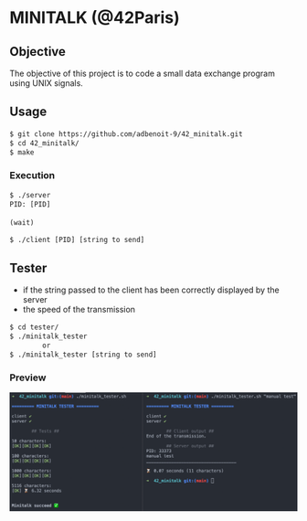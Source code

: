 # MINITALK (@42Paris)

## Objective

The objective of this project is to code a small data exchange program using UNIX signals.

## Usage

```
$ git clone https://github.com/adbenoit-9/42_minitalk.git
$ cd 42_minitalk/
$ make
```

### Execution

```
$ ./server
PID: [PID]

(wait)
```
```
$ ./client [PID] [string to send]
```

## Tester

- if the string passed to the client has been correctly displayed by the server
- the speed of the transmission

```
$ cd tester/
$ ./minitalk_tester
        or
$ ./minitalk_tester [string to send]
```

### Preview
![Example](tester/preview.png)
